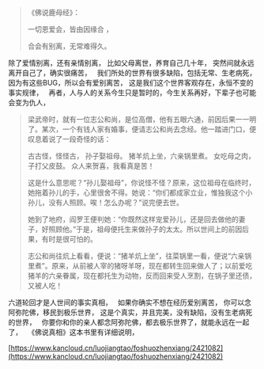 > 《佛说鹿母经》： 
> 
> 一切恩爱会，皆由因缘合 ，
> 
> 合会有别离，无常难得久。

除了爱情别离，还有亲情别离，
比如父母离世，养育自己几十年，
突然间就永远离开自己了，确实很痛苦，
&nbsp;
我们所处的世界有很多缺陷，包括无常、生老病死，
因为有这些BUG，所以会有爱别离苦，
这是我们这个世界客观存在，永恒不变的事实规律，
&nbsp;
再者，人与人的关系今生只是暂时的，今生关系再好，下辈子也可能会变为仇人，

> 梁武帝时，就有一位志公和尚，是位高僧，他有五眼六通，前因后果一一明了。某次，一个有钱人家有婚事，便请志公和尚去念经。他一踏进门口，便叹息着说了一段奇怪的话：
> 
> 古古怪，怪怪古，
> 孙子娶祖母。
> 猪羊炕上坐，六亲锅里煮。
> 女吃母之肉，子打父皮鼓。
> 众人来贺喜，我看真是苦！
> 
> 这是什么意思呢？“孙儿娶祖母”，你说怪不怪？原来，这位祖母在临终时，她拖着孙儿的手，心里很舍不得。她说：“你们都成家立业，惟独我这个小孙儿，没有人照顾。唉！怎么办呢？”说完便去世。
> 
> 她到了地府，阎罗王便判她：“你既然这样宠爱孙儿，还是回去做他的妻子，好照顾他。”于是，祖母便托生来做孙子的太太。所以世间上的前因后果，有时是很可怕的。
> 
> 志公和尚往炕上看看，便说：“猪羊炕上坐”，往菜锅里一看，便说“六亲锅里煮”。原来，从前被人宰的猪呀羊呀，现在都转生回来做人了；以前爱吃猪羊的六亲眷属，现在都托生为动物，反而回来受人烹割，在锅子里还债，又被人吃！

六道轮回才是人世间的事实真相，
&nbsp;
如果你确实不想在经历爱别离苦，
你可以念阿弥陀佛，移民到极乐世界，
这是个真实，并且完美，没有缺陷，没有生老病死的世界，
&nbsp;
你要你和你的亲人都念阿弥陀佛，都去极乐世界了，就能永远在一起了，
&nbsp;
《佛说真相》这本书里有详细说明，

[https://www.kancloud.cn/luojiangtao/foshuozhenxiang/2421082](https://www.kancloud.cn/luojiangtao/foshuozhenxiang/2421082)

